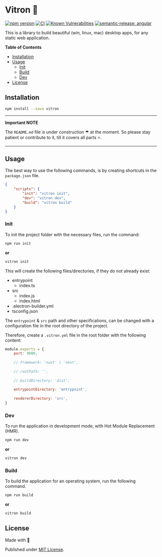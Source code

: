 # Vitron 🌰

[![npm version](https://badge.fury.io/js/vitron.svg)](https://badge.fury.io/js/vitron)
[![CI](https://github.com/tada5hi/vitron/actions/workflows/main.yml/badge.svg)](https://github.com/tada5hi/vitron/actions/workflows/main.yml)
[![Known Vulnerabilities](https://snyk.io/test/github/Tada5hi/vitron/badge.svg?targetFile=package.json)](https://snyk.io/test/github/Tada5hi/vitron?targetFile=package.json)
[![semantic-release: angular](https://img.shields.io/badge/semantic--release-angular-e10079?logo=semantic-release)](https://github.com/semantic-release/semantic-release)

This is a library to build beautiful (win, linux, mac) desktop apps, 
for any static web application.

**Table of Contents**

- [Installation](#installation)
- [Usage](#usage)
  - [Init](#init)
  - [Build](#build)
  - [Dev](#dev)
- [License](#license)

## Installation

```bash
npm install --save vitron
```

---
**Important NOTE**

The `README.md` file is under construction ☂ at the moment.
So please stay patient or contribute to it, till it covers all parts ⭐.

---

## Usage

The best way to use the following commands, is by creating shortcuts in the `package.json` file.

```json
{
    "scripts": {
        "init": "vitron init",
        "dev": "vitron dev",
        "build": "vitron build"
    }
}
```

### Init

To init the project folder with the necessary files, run the command:

```bash
npm run init
```

**or**

```bash
vitron init
```

This will create the following files/directories, if they do not already exist:

- entrypoint
  - index.ts
- src
  - index.js
  - index.html
- .electron-builder.yml
- tsconfig.json

The `entrypoint` & `src` path and other specifications, 
can be changed with a configuration file in the root directory  of the project.

Therefore, create a `.vitron.yml` file in the root folder with the following content:

```javascript
module.exports = {
    port: 9000,
    
    // framework: 'nuxt' | 'next',
    
    // rootPath: '',
    
    // buildDirectory: 'dist',
    
    entrypointDirectory: 'entrypoint',
    
    rendererDirectory: 'src',
}
```

### Dev

To run the application in development mode, with Hot Module Replacement (HMR).

```bash
npm run dev
```

**or**

```bash
vitron dev
```

### Build

To build the application for an operating system, run the following command.

```bash
npm run build
```

**or**

```bash
vitron build
```

## License

Made with 💚

Published under [MIT License](./LICENSE).

